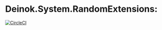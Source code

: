 # Deinok.System.RandomExtensions:

[![CircleCI](https://circleci.com/gh/deinok/Deinok.System.RandomExtensions.svg?style=svg)](https://circleci.com/gh/deinok/Deinok.System.RandomExtensions)
